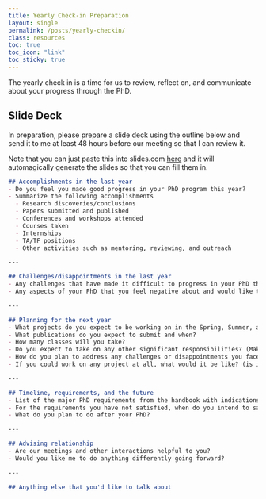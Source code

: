 ```yaml
---
title: Yearly Check-in Preparation 
layout: single 
permalink: /posts/yearly-checkin/
class: resources
toc: true
toc_icon: "link"
toc_sticky: true
---
```


The yearly check in is a time for us to review, reflect on, and communicate about your progress through the PhD.

## Slide Deck

In preparation, please prepare a slide deck using the outline below and send it to me at least 48 hours before our meeting so that I can review it.

Note that you can just paste this into slides.com [here](https://adcl.slides.com/tools/markdown-to-presentation) and it will automagically generate the slides so that you can fill them in.

```markdown
## Accomplishments in the last year
- Do you feel you made good progress in your PhD program this year?
- Summarize the following accomplishments
  - Research discoveries/conclusions
  - Papers submitted and published
  - Conferences and workshops attended
  - Courses taken
  - Internships
  - TA/TF positions
  - Other activities such as mentoring, reviewing, and outreach

---

## Challenges/disappointments in the last year
- Any challenges that have made it difficult to progress in your PhD that you would like to discuss with me
- Any aspects of your PhD that you feel negative about and would like to discuss with me

---

## Planning for the next year
- What projects do you expect to be working on in the Spring, Summer, and Fall?
- What publications do you expect to submit and when?
- How many classes will you take?
- Do you expect to take on any other significant responsibilities? (Make sure to indicate the relative priorities of this and the items above)
- How do you plan to address any challenges or disappointments you faced in the past year?
- If you could work on any project at all, what would it be like? (is it hardware/computational/theoretical, etc.) (note: it is probably not possible to do this, but I want to optimize as much as possible)

---

## Timeline, requirements, and the future
- List of the major PhD requirements from the handbook with indications of which ones you have satisfied (if someone wants to make a list here, please submit a PR, but try to keep things as [DRY](https://en.wikipedia.org/wiki/Don%27t_repeat_yourself) as possible)
- For the requirements you have not satisfied, when do you intend to satisfy them? (month/year)
- What do you plan to do after your PhD?

---

## Advising relationship
- Are our meetings and other interactions helpful to you?
- Would you like me to do anything differently going forward?

---

## Anything else that you'd like to talk about
```
